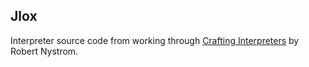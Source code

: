 ## Jlox
Interpreter source code from working through [Crafting Interpreters](https://craftinginterpreters.com/) by Robert Nystrom.
